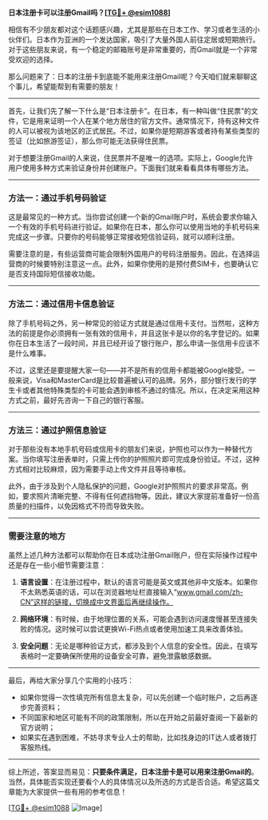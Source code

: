 **日本注册卡可以注册Gmail吗？[[TG💪+ @esim1088](https://t.me/s/esim1088)]**

相信有不少朋友都对这个话题感兴趣，尤其是那些在日本工作、学习或者生活的小伙伴们。日本作为亚洲的一个发达国家，吸引了大量外国人前往定居或短期旅行。对于这些朋友来说，有一个稳定的邮箱账号是非常重要的，而Gmail就是一个非常受欢迎的选择。

那么问题来了：日本的注册卡到底能不能用来注册Gmail呢？今天咱们就来聊聊这个事儿，希望能帮到有需要的朋友！

---

首先，让我们先了解一下什么是“日本注册卡”。在日本，有一种叫做“住民票”的文件，它是用来证明一个人在某个地方居住的官方文件。通常情况下，持有这种文件的人可以被视为该地区的正式居民。不过，如果你是短期游客或者持有某些类型的签证（比如旅游签证），那么你可能无法获得住民票。

对于想要注册Gmail的人来说，住民票并不是唯一的选项。实际上，Google允许用户使用多种方式来验证身份并创建账户。下面我们就来看看具体有哪些方法。

---

### 方法一：通过手机号码验证

这是最常见的一种方式。当你尝试创建一个新的Gmail账户时，系统会要求你输入一个有效的手机号码进行验证。如果你在日本，那么你可以使用当地的手机号码来完成这一步骤。只要你的号码能够正常接收短信验证码，就可以顺利注册。

需要注意的是，有些运营商可能会限制外国用户的号码注册服务。因此，在选择运营商的时候要特别注意这一点。此外，如果你使用的是预付费SIM卡，也要确认它是否支持国际短信接收功能。

---

### 方法二：通过信用卡信息验证

除了手机号码之外，另一种常见的验证方式就是通过信用卡支付。当然啦，这种方法的前提是你必须拥有一张有效的信用卡，并且这张卡是以你的名字登记的。如果你在日本生活了一段时间，并且已经开设了银行账户，那么申请一张信用卡应该不是什么难事。

不过，这里还是要提醒大家一句——并不是所有的信用卡都能被Google接受。一般来说，Visa和MasterCard是比较普遍被认可的品牌。另外，部分银行发行的学生卡或者其他特殊类型的卡可能会遇到审核不通过的情况。所以，在决定采用这种方式之前，最好先咨询一下自己的银行客服。

---

### 方法三：通过护照信息验证

对于那些没有本地手机号码或信用卡的朋友们来说，护照也可以作为一种替代方案。当你填写注册表单时，只需上传你的护照照片即可完成身份验证。不过，这种方式相对比较麻烦，因为需要手动上传文件并且等待审核。

此外，由于涉及到个人隐私保护的问题，Google对护照照片的要求非常高。例如，要求照片清晰完整、不得有任何遮挡物等。因此，建议大家提前准备好一份高质量的扫描件，以免因格式不符而导致失败。

---

### 需要注意的地方

虽然上述几种方法都可以帮助你在日本成功注册Gmail账户，但在实际操作过程中还是存在一些小细节需要注意：

1. **语言设置**：在注册过程中，默认的语言可能是英文或其他非中文版本。如果你不太熟悉英语的话，可以在浏览器地址栏直接输入“www.gmail.com/zh-CN”这样的链接，切换成中文界面后再继续操作。
   
2. **网络环境**：有时候，由于地理位置的关系，可能会遇到访问速度慢甚至连接失败的情况。这时候可以尝试更换Wi-Fi热点或者使用加速工具来改善体验。

3. **安全问题**：无论是哪种验证方式，都涉及到个人信息的安全性。因此，在填写表格时一定要确保所使用的设备安全可靠，避免泄露敏感数据。

---

最后，再给大家分享几个实用的小技巧：

- 如果你觉得一次性填完所有信息太复杂，可以先创建一个临时账户，之后再逐步完善资料；
- 不同国家和地区可能有不同的政策限制，所以在开始之前最好查阅一下最新的官方说明；
- 如果实在遇到困难，不妨寻求专业人士的帮助，比如找身边的IT达人或者拨打客服热线。

---

综上所述，答案显而易见：**只要条件满足，日本注册卡是可以用来注册Gmail的**。当然，具体能否实现还要看个人的具体情况以及所选的方式是否合适。希望这篇文章能为大家提供一些有用的参考信息！

[[TG💪+ @esim1088](https://t.me/s/esim1088) ![Image](https://i.postimg.cc/4NQfJmqS/Snipaste-2025-05-13-00-14-12.png)]
